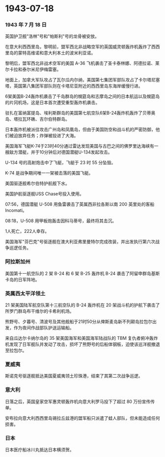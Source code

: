 # 1943-07-18

### 1943 年 7 月 18 日

英国护卫舰"洛林"号和"帕斯利"号的龙骨被安放。

在意大利西西里岛，黎明前，盟军西北非战略空军的英国威灵顿轰炸机轰炸了西西里岛的蒙特高维诺和意大利本土的波米利亚诺。

黎明后，盟军西北非战术空军的美国 A-36
飞机袭击了圣卡泰林娜、阿德拉诺、莱尔卡拉和泰尔米尼伊梅雷塞。

地面上，加拿大军队攻占了瓦尔瓜内尔纳，美国第七集团军部队攻占了卡尔塔尼塞塔，英国第八集团军部队则在卡塔尼亚附近的西西里岛东海岸缓慢行进。

6架美国B-24轰炸机袭击了千岛群岛的幌筵岛和志摩岛之间的日本航运以及幌筵岛的片冈机场，这是日本首次遭受重型轰炸机袭击。

驻扎在富纳富提岛、埃利斯群岛的美国第七航空队6架B-24轰炸机轰炸了贝蒂奥岛、塔拉瓦环礁、吉尔伯特群岛。

日本轰炸机被派往攻击广州岛和凤凰岛，但由于美国防空和战斗机的严密防御，他们被迫放弃任务；炸弹被投进了大海。

美国海军飞艇K-74于23时40分通过雷达发现美国与古巴之间的佛罗里达海峡有一艘敌方潜艇，并于10分钟后对德国潜艇U-134发起攻击。

U-134 号的高射炮击中了飞艇，飞艇于 23 时 55 分坠毁。

K-74 是战争期间唯一一架被击落的美国飞艇。

美国驱逐舰希尔伯特护航舰下水。

美国护航驱逐舰USS Chase号投入使用。

07:56，德国潜艇 U-508 用鱼雷袭击了英属西非拉各斯以南 200 英里处的客船
Incomati。

08:18，U-508 用甲板炮轰击因科马蒂号，最终将其击沉。

1人死亡，222人幸存。

美国海军"芬巴克"号驱逐舰在澳大利亚弗里曼特尔完成改装，并出发执行第六次战争巡逻任务。

### 阿拉斯加州

美国第十一航空队的 2 架 B-24 和 6 架 B-25 轰炸机 B-24
袭击了阿留申群岛基斯卡岛的日军阵地。

### 英属西太平洋领土

21 架美国陆军航空队第十三航空队的 B-24 轰炸机在 20
架战斗机的护航下袭击了所罗门群岛布干维尔的卡希利机场。

熊野号、夕暮号、清波号及其他舰船于21时50分从俾斯麦岛新不列颠岛拉包尔出发，作为夜间作战部队护送运输船。

来自瓜达尔卡纳尔岛的 35 架美国海军和美国海军陆战队的 TBM
复仇者俯冲轰炸机发现了日军舰队并发动了攻击，损坏了熊野号的后船体钢板，迫使该巡洋舰撤退至拉包尔。

### 夏威夷

斯诺克号驱逐舰抵达美国夏威夷领土珍珠港，结束了其第二次战争巡逻。

### 意大利

日落之后，英国皇家空军惠灵顿轰炸机向意大利罗马投下了超过 80
万份宣传传单。

安布拉向意大利西西里岛锡拉丘兹港的盟军船只派遣了蛙人部队，但未能造成任何损害。

### 日本

日本医疗船冰川丸抵达日本横须贺。